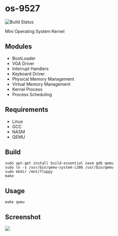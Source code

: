 # os-9527
![Build Status](https://img.shields.io/teamcity/codebetter/bt428.svg)

Mini Operating System Kernel

## Modules 
-  BootLoader 
-  VGA Driver
-  Interrupt Handlers
-  Keyboard Driver 
-  Physical Memory Management 
-  Virtual Memory Management
-  Kernel Process 
-  Process Scheduling

## Requirements
- Linux
- GCC
- NASM
- QEMU

## Build 
```
sudo apt-get install build-essential nasm gdb qemu
sudo ln -s /usr/bin/qemu-system-i386 /usr/bin/qemu
sudo mkdir /mnt/floppy
make
```

## Usage
```
make qemu
```

## Screenshot
![](https://github.com/hijkzzz/os-9527/blob/master/test.jpg?raw=true)
